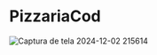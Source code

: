 # PizzariaCod
![Captura de tela 2024-12-02 215614](https://github.com/user-attachments/assets/44cf4032-57cd-49fb-a9ac-81d5f33b9960)

